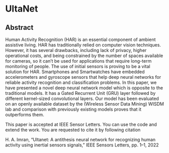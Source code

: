 # UltaNet
## Abstract
Human Activity Recognition (HAR) is an essential component of ambient assistive living. HAR has traditionally relied on computer vision techniques. However, it has several drawbacks, including lack of privacy, higher operational costs, and being constrained by the number of spaces available for cameras, so it can’t be used for applications that require long-term monitoring of people. The use of initial sensors is proving to be a vital solution for HAR. Smartphones and Smartwatches have embedded accelerometers and gyroscope sensors that help deep neural networks for reliable activity recognition and classification problems. In this paper, we have presented a novel deep neural network model which is opposite to the traditional models. It has a Gated Recurrent Unit (GRU) layer followed by different kernel-sized convolutional layers. Our model has been evaluated on an openly available dataset by the (Wireless Sensor Data Mining) WISDM lab and comparison with previously existing models proves that it outperforms them.

This paper is accepted at IEEE Sensor Letters. You can use the code and extend the work. You are requested to cite it by following citation

H. A. Imran, “Ultanet: A antithesis neural network for recognizing human activity using inertial sensors signals,” IEEE Sensors Letters, pp. 1–1, 2022
